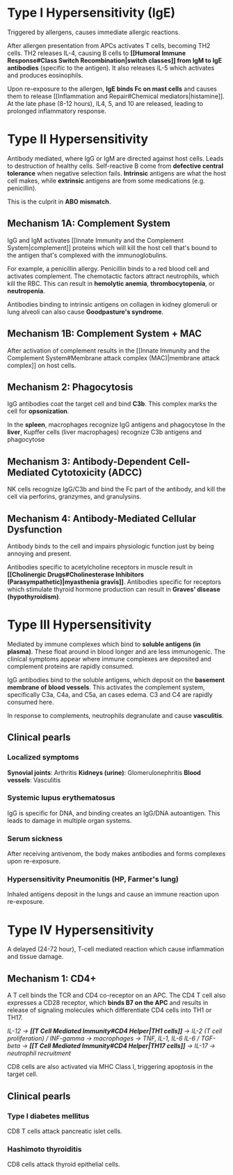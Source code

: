 # Type I Hypersensitivity (IgE)
Triggered by allergens, causes immediate allergic reactions.

After allergen presentation from APCs activates T cells, becoming TH2 cells. TH2 releases IL-4, causing B cells to **[[Humoral Immune Response#Class Switch Recombination|switch classes]] from IgM to IgE antibodies** (specific to the antigen). It also releases IL-5 which activates and produces eosinophils.

Upon re-exposure to the allergen, **IgE binds Fc on mast cells** and causes them to release [[Inflammation and Repair#Chemical mediators|histamine]]. At the late phase (8-12 hours), IL4, 5, and 10 are released, leading to prolonged inflammatory response.
# Type II Hypersensitivity
Antibody mediated, where IgG or IgM are directed against host cells. Leads to destruction of healthy cells. Self-reactive B come from **defective central tolerance** when negative selection fails. **Intrinsic** antigens are what the host cell makes, while **extrinsic** antigens are from some medications (e.g. penicillin).

This is the culprit in **ABO mismatch**.
## Mechanism 1A: Complement System
IgG and IgM activates [[Innate Immunity and the Complement System|complement]] proteins which will kill the host cell that's bound to the antigen that's complexed with the immunoglobulins.

For example, a penicillin allergy. Penicillin binds to a red blood cell and activates complement. The chemotactic factors attract neutrophils, which kill the RBC. This can result in **hemolytic anemia**, **thrombocytopenia**, or **neutropenia**.

Antibodies binding to intrinsic antigens on collagen in kidney glomeruli or lung alveoli can also cause **Goodpasture's syndrome**.
## Mechanism 1B: Complement System + MAC
After activation of complement results in the [[Innate Immunity and the Complement System#Membrane attack complex (MAC)|membrane attack complex]] on host cells.
## Mechanism 2: Phagocytosis
IgG antibodies coat the target cell and bind **C3b**. This complex marks the cell for **opsonization**. 

In the **spleen**, macrophages recognize IgG antigens and phagocytose 
In the **liver**, Kupffer cells (liver macrophages) recognize C3b antigens and phagocytose
## Mechanism 3: Antibody-Dependent Cell-Mediated Cytotoxicity (ADCC)
NK cells recognize IgG/C3b and bind the Fc part of the antibody, and kill the cell via perforins, granzymes, and granulysins.
## Mechanism 4: Antibody-Mediated Cellular Dysfunction
Antibody binds to the cell and impairs physiologic function just by being annoying and present.

Antibodies specific to acetylcholine receptors in muscle result in **[[Cholinergic Drugs#Cholinesterase Inhibitors (Parasympathetic)|myasthenia gravis]]**.
Antibodies specific for receptors which stimulate thyroid hormone production can result in **Graves' disease (hypothyroidism)**.
# Type III Hypersensitivity
Mediated by immune complexes which bind to **soluble antigens (in plasma)**. These float around in blood longer and are less immunogenic. The clinical symptoms appear where immune complexes are deposited and complement proteins are rapidly consumed.

IgG antibodies bind to the soluble antigens, which deposit on the **basement membrane of blood vessels**. This activates the complement system, specifically C3a, C4a, and C5a, an cases edema. C3 and C4 are rapidly consumed here.

In response to complements, neutrophils degranulate and cause **vasculitis**.
## Clinical pearls
### Localized symptoms
**Synovial joints**: Arthritis
**Kidneys (urine)**: Glomerulonephritis
**Blood vessels**: Vasculitis
### Systemic lupus erythematosus
IgG is specific for DNA, and binding creates an IgG/DNA autoantigen. This leads to damage in multiple organ systems.
### Serum sickness
After receiving antivenom, the body makes antibodies and forms complexes upon re-exposure.
### Hypersensitivity Pneumonitis (HP, Farmer's lung)
Inhaled antigens deposit in the lungs and cause an immune reaction upon re-exposure.
# Type IV Hypersensitivity
A delayed (24-72 hour), T-cell mediated reaction which cause inflammation and tissue damage.
## Mechanism 1: CD4+
A T cell binds the TCR and CD4 co-receptor on an APC. The CD4 T cell also expresses a CD28 receptor, which **binds B7 on the APC** and results in release of signaling molecules which differentiate CD4 cells into TH1 or TH17.

*IL-12 → **[[T Cell Mediated Immunity#CD4 Helper|TH1 cells]]** → IL-2 (T cell proliferation) / INF-gamma → macrophages → TNF, IL-1, IL-6*
*IL-6 / TGF-beta → **[[T Cell Mediated Immunity#CD4 Helper|TH17 cells]]** → IL-17 → neutrophil recruitment*

CD8 cells are also activated via MHC Class I, triggering apoptosis in the target cell.
## Clinical pearls
### Type I diabetes mellitus
CD8 T cells attack pancreatic islet cells.
### Hashimoto thyroiditis
CD8 cells attack thyroid epithelial cells.